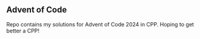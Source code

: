 ## Advent of Code

Repo contains my solutions for Advent of Code 2024 in CPP. Hoping to get better a CPP!